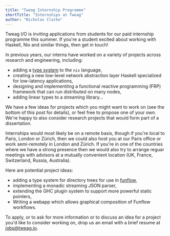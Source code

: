 ```yaml
---
title: "Tweag Internship Programme"
shortTitle: "Internships at Tweag"
author: "Nicholas Clarke"
---
```


Tweag I/O is inviting applications from students for our paid internship
programme this summer. If you're a student excited about working with Haskell,
Nix and similar things, then get in touch!

In previous years, our interns have worked on a variety of projects
across research and engineering, including:

- adding
  a [type system](https://www.tweag.io/posts/2017-05-23-typing-nix.html) to
  the `nix` language,
- creating a new low-level network abstraction layer Haskell
  specialized for low-latency applications,
- designing and implementitng a functional reactive programming (FRP)
  framework that can run distributed on many nodes,
- adding linear types to a streaming library...

We have a few ideas for projects which you might want to work on (see the bottom
of this post for details), or feel free to propose one of your own. We're happy
to also consider research projects that would form part of a dissertation.

Internships would most likely be on a remote basis, though if you're
local to Paris, London or Zürich, then we could also host you at our
Paris office or work semi-remotely in London and Zürich. If you're in
one of the countries where we have a strong presence then we would
also try to arrange reguar meetings with advisors at a mutually
convenient location (UK, France, Switzerland, Russia, Australia).

Here are potential project ideas:

- adding a type system for directory trees for use in
  [funflow](https://github.com/tweag/funflow),
- implementing a monadic streaming JSON parser,
- extending the GHC plugin system to support more powerful static pointers,
- Writing a webapp which allows graphical composition of Funflow
  workflows.

To apply, or to ask for more information or to discuss an idea for a project
you'd like to consider working on, drop us an email with a brief resume at
jobs@tweag.io.
